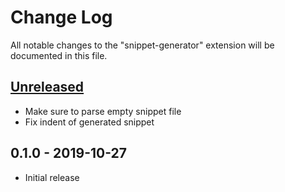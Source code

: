# Change Log
All notable changes to the "snippet-generator" extension will be documented in this file.

## [Unreleased]
- Make sure to parse empty snippet file
- Fix indent of generated snippet

## 0.1.0 - 2019-10-27
- Initial release

[Unreleased]: https://github.com/fiore57/snippet-generator/compare/v0.1.0...HEAD